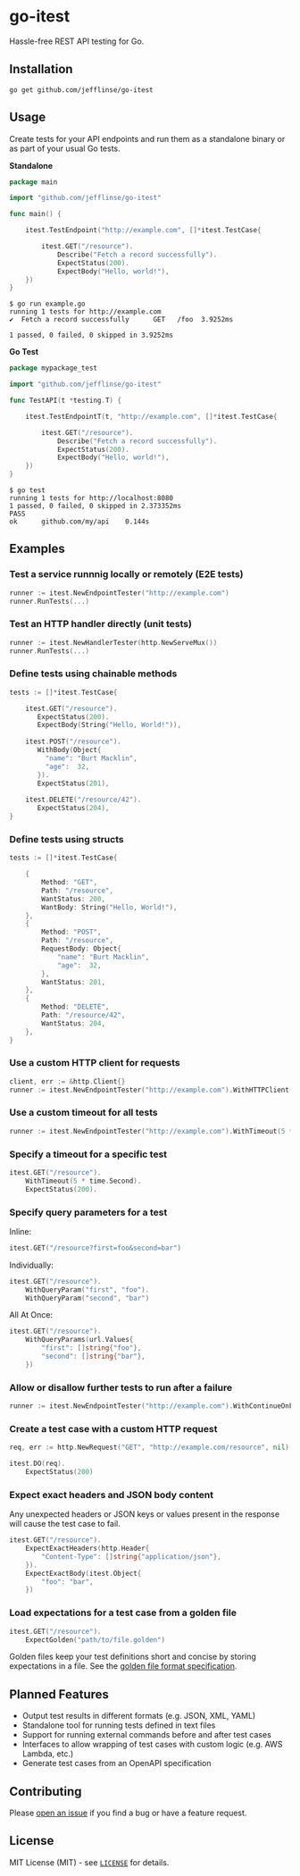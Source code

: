 # go-itest

Hassle-free REST API testing for Go.

## Installation

    go get github.com/jefflinse/go-itest

## Usage

Create tests for your API endpoints and run them as a standalone binary or as part of your usual Go tests.

**Standalone**

```go
package main

import "github.com/jefflinse/go-itest"

func main() {

    itest.TestEndpoint("http://example.com", []*itest.TestCase{

        itest.GET("/resource").
            Describe("Fetch a record successfully").
            ExpectStatus(200).
            ExpectBody("Hello, world!"),
    })
}
```

    $ go run example.go
    running 1 tests for http://example.com
    ✔  Fetch a record successfully      GET   /foo  3.9252ms

    1 passed, 0 failed, 0 skipped in 3.9252ms

**Go Test**

```go
package mypackage_test

import "github.com/jefflinse/go-itest"

func TestAPI(t *testing.T) {

    itest.TestEndpointT(t, "http://example.com", []*itest.TestCase{

        itest.GET("/resource").
            Describe("Fetch a record successfully").
            ExpectStatus(200).
            ExpectBody("Hello, world!"),
    })
}
```

    $ go test
    running 1 tests for http://localhost:8080
    1 passed, 0 failed, 0 skipped in 2.373352ms
    PASS
    ok      github.com/my/api    0.144s

## Examples

### Test a service runnnig locally or remotely (E2E tests)

```go
runner := itest.NewEndpointTester("http://example.com")
runner.RunTests(...)
```

### Test an HTTP handler directly (unit tests)

```go
runner := itest.NewHandlerTester(http.NewServeMux())
runner.RunTests(...)
```

### Define tests using chainable methods

```go
tests := []*itest.TestCase{

    itest.GET("/resource").
       ExpectStatus(200).
       ExpectBody(String("Hello, World!")),
    
    itest.POST("/resource").
       WithBody(Object{
         "name": "Burt Macklin",
         "age":  32,
       }).
       ExpectStatus(201),
    
    itest.DELETE("/resource/42").
       ExpectStatus(204),
}
```

### Define tests using structs

```go
tests := []*itest.TestCase{

    {
        Method: "GET",
        Path: "/resource",
        WantStatus: 200,
        WantBody: String("Hello, World!"),
    },
    {
        Method: "POST",
        Path: "/resource",
        RequestBody: Object{
            "name": "Burt Macklin",
            "age":  32,
        },
        WantStatus: 201,
    },
    {
        Method: "DELETE",
        Path: "/resource/42",
        WantStatus: 204,
    },
}
```

### Use a custom HTTP client for requests

```go
client, err := &http.Client{}
runner := itest.NewEndpointTester("http://example.com").WithHTTPClient(client)
```

### Use a custom timeout for all tests

```go
runner := itest.NewEndpointTester("http://example.com").WithTimeout(5 * time.Second)
```

### Specify a timeout for a specific test

```go
itest.GET("/resource").
    WithTimeout(5 * time.Second).
    ExpectStatus(200).
```

### Specify query parameters for a test

Inline:

```go
itest.GET("/resource?first=foo&second=bar")
```

Individually:

```go
itest.GET("/resource").
    WithQueryParam("first", "foo").
    WithQueryParam("second", "bar")
```

All At Once:

```go
itest.GET("/resource").
    WithQueryParams(url.Values{
        "first": []string{"foo"},
        "second": []string{"bar"},
    })
```

### Allow or disallow further tests to run after a failure

```go
runner := itest.NewEndpointTester("http://example.com").WithContinueOnFailure(true)
```

### Create a test case with a custom HTTP request

```go
req, err := http.NewRequest("GET", "http://example.com/resource", nil)

itest.DO(req).
    ExpectStatus(200)
```

### Expect exact headers and JSON body content

Any unexpected headers or JSON keys or values present in the response will cause the test case to fail.

```go
itest.GET("/resource").
    ExpectExactHeaders(http.Header{
        "Content-Type": []string{"application/json"},
    }).
    ExpectExactBody(itest.Object{
        "foo": "bar",
    })
```

### Load expectations for a test case from a golden file

```go
itest.GET("/resource").
    ExpectGolden("path/to/file.golden")
```

Golden files keep your test definitions short and concise by storing expectations in a file. See the [golden file format specification](./golden/README.md).

## Planned Features

- Output test results in different formats (e.g. JSON, XML, YAML)
- Standalone tool for running tests defined in text files
- Support for running external commands before and after test cases
- Interfaces to allow wrapping of test cases with custom logic (e.g. AWS Lambda, etc.)
- Generate test cases from an OpenAPI specification

## Contributing

Please [open an issue](https://github.com/jefflinse/go-itest/issues) if you find a bug or have a feature request.

## License

MIT License (MIT) - see [`LICENSE`](./LICENSE) for details.
